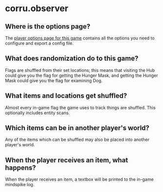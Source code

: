 # corru.observer

## Where is the options page?

The [player options page for this game](../player-options) contains all the options you need to configure and export a
config file.

## What does randomization do to this game?

Flags are shuffled from their set locations; this means that visiting the Hub could give you the flag for getting the Hunger Mask, and getting the Hunger Mask could give you the flag for examining Dog.

## What items and locations get shuffled?

Almost every in-game flag the game uses to track things are shuffled. This optionally includes entity scans.

## Which items can be in another player's world?

Any of the items which can be shuffled may also be placed into another player's world.

## When the player receives an item, what happens?

When the player receives an item, a textbox will be printed to the in-game mindspike log.